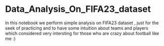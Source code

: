 # Data_Analysis_On_FIFA23_dataset
In this notebook we  perform simple analysis on FIFA23 dataset , just for the seek of practicing and to have some intuition about  teams and players which considered very intersting for those who are crazy about football like me :)
